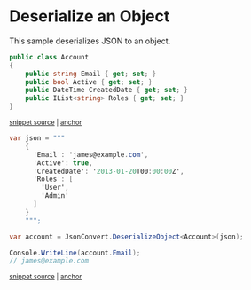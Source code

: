 # Deserialize an Object

This sample deserializes JSON to an object.

<!-- snippet: DeserializeObjectTypes -->
<a id='snippet-deserializeobjecttypes'></a>
```cs
public class Account
{
    public string Email { get; set; }
    public bool Active { get; set; }
    public DateTime CreatedDate { get; set; }
    public IList<string> Roles { get; set; }
}
```
<sup><a href='/src/Tests/Documentation/Samples/Serializer/DeserializeObject.cs#L7-L17' title='Snippet source file'>snippet source</a> | <a href='#snippet-deserializeobjecttypes' title='Start of snippet'>anchor</a></sup>
<!-- endSnippet -->

<!-- snippet: DeserializeObjectUsage -->
<a id='snippet-deserializeobjectusage'></a>
```cs
var json = """
    {
      'Email': 'james@example.com',
      'Active': true,
      'CreatedDate': '2013-01-20T00:00:00Z',
      'Roles': [
        'User',
        'Admin'
      ]
    }
    """;

var account = JsonConvert.DeserializeObject<Account>(json);

Console.WriteLine(account.Email);
// james@example.com
```
<sup><a href='/src/Tests/Documentation/Samples/Serializer/DeserializeObject.cs#L22-L41' title='Snippet source file'>snippet source</a> | <a href='#snippet-deserializeobjectusage' title='Start of snippet'>anchor</a></sup>
<!-- endSnippet -->
